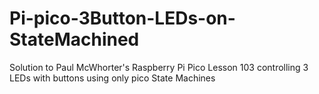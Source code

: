 # Pi-pico-3Button-LEDs-on-StateMachined
Solution to Paul McWhorter's Raspberry Pi Pico Lesson 103 controlling 3 LEDs with buttons using only pico State Machines
